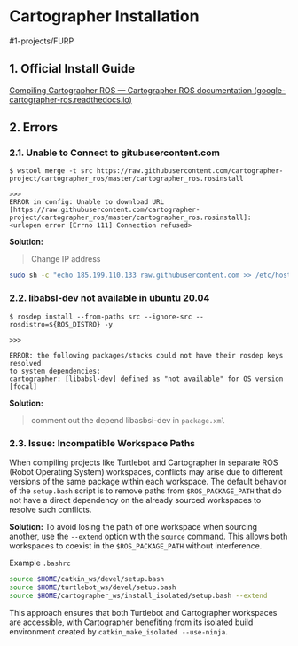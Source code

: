 # Cartographer Installation
#1-projects/FURP 

## 1. Official Install Guide
[Compiling Cartographer ROS — Cartographer ROS documentation (google-cartographer-ros.readthedocs.io)](https://google-cartographer-ros.readthedocs.io/en/latest/compilation.html)


## 2. Errors

### 2.1. Unable to Connect to gitubusercontent.com
```error
$ wstool merge -t src https://raw.githubusercontent.com/cartographer-project/cartographer_ros/master/cartographer_ros.rosinstall  

>>> 
ERROR in config: Unable to download URL [https://raw.githubusercontent.com/cartographer-project/cartographer_ros/master/cartographer_ros.rosinstall]:   <urlopen error [Errno 111] Connection refused>
```

**Solution:**
> Change IP address
```bash
sudo sh -c "echo 185.199.110.133 raw.githubusercontent.com >> /etc/hosts"
```

### 2.2. libabsl-dev not available in ubuntu 20.04
```
$ rosdep install --from-paths src --ignore-src --rosdistro=${ROS_DISTRO} -y

>>>

ERROR: the following packages/stacks could not have their rosdep keys resolved
to system dependencies:
cartographer: [libabsl-dev] defined as "not available" for OS version [focal]
```

**Solution:**

> comment out the depend libasbsi-dev in `package.xml`


### 2.3. Issue: Incompatible Workspace Paths

When compiling projects like Turtlebot and Cartographer in separate ROS (Robot Operating System) workspaces, conflicts may arise due to different versions of the same package within each workspace. The default behavior of the `setup.bash` script is to remove paths from `$ROS_PACKAGE_PATH` that do not have a direct dependency on the already sourced workspaces to resolve such conflicts.

**Solution:**
To avoid losing the path of one workspace when sourcing another, use the `--extend` option with the `source` command. This allows both workspaces to coexist in the `$ROS_PACKAGE_PATH` without interference.

Example `.bashrc`
```bash
source $HOME/catkin_ws/devel/setup.bash
source $HOME/turtlebot_ws/devel/setup.bash
source $HOME/cartographer_ws/install_isolated/setup.bash --extend
```

This approach ensures that both Turtlebot and Cartographer workspaces are accessible, with Cartographer benefiting from its isolated build environment created by `catkin_make_isolated --use-ninja`.
